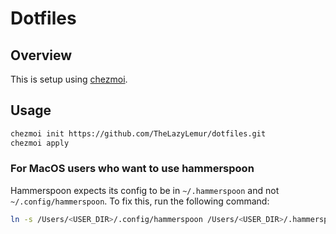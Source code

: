 # Dotfiles

## Overview
This is setup using [chezmoi](https://www.chezmoi.io/).

## Usage

```bash
chezmoi init https://github.com/TheLazyLemur/dotfiles.git
chezmoi apply
```

### For MacOS users who want to use hammerspoon

Hammerspoon expects its config to be in `~/.hammerspoon` and not `~/.config/hammerspoon`.
To fix this, run the following command:
```bash
ln -s /Users/<USER_DIR>/.config/hammerspoon /Users/<USER_DIR>/.hammerspoon
```
